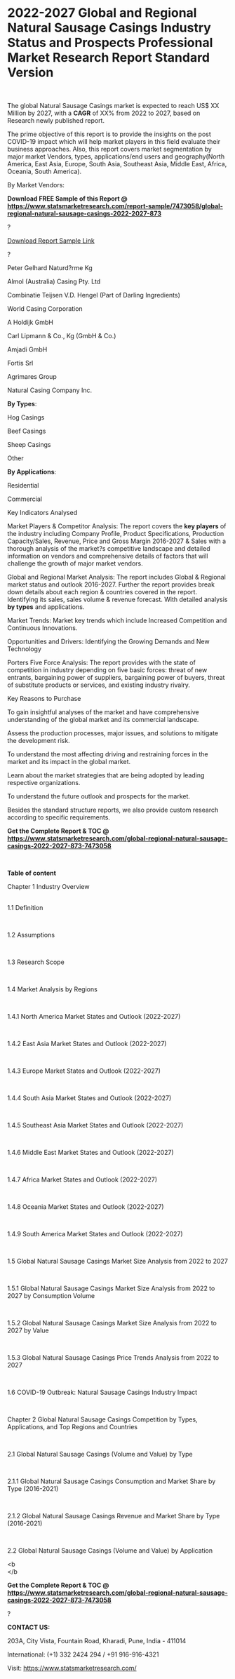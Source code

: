 <h1>2022-2027 Global and Regional Natural Sausage Casings Industry Status and Prospects Professional Market Research Report Standard Version</h1><br/><p>The global Natural Sausage Casings market is expected to reach US$ XX Million by 2027, with a <strong>CAGR</strong> of XX% from 2022 to 2027, based on Research newly published report.</p>
 
 
 
 <p>The prime objective of this report is to provide the insights on the post COVID-19 impact which will help market players in this field evaluate their business approaches. Also, this report covers market segmentation by major market Vendors, types, applications/end users and geography(North America, East Asia, Europe, South Asia, Southeast Asia, Middle East, Africa, Oceania, South America).</p>
 
 
 
 <p>By Market Vendors:</p>
 
 
 
 <div><b>Download FREE Sample of this Report @ <a href="https://www.statsmarketresearch.com/download-free-sample/7473058/global-regional-natural-sausage-casings-2022-2027-873">https://www.statsmarketresearch.com/report-sample/7473058/global-regional-natural-sausage-casings-2022-2027-873</a></b></div>
 
 
 
 <p>? </p>
 
 
 
 <p><a href="https://www.statsmarketresearch.com/download-free-sample/7473058/global-regional-natural-sausage-casings-2022-2027-873">Download Report Sample Link</a></p>
 
 
 
 <p>? </p>
 
 
 
 <p>Peter Gelhard Naturd?rme Kg</p>
 
 
 
 <p>Almol (Australia) Casing Pty. Ltd</p>
 
 
 
 <p>Combinatie Teijsen V.D. Hengel (Part of Darling Ingredients)</p>
 
 
 
 <p>World Casing Corporation</p>
 
 
 
 <p>A Holdijk GmbH</p>
 
 
 
 <p>Carl Lipmann & Co., Kg (GmbH & Co.)</p>
 
 
 
 <p>Amjadi GmbH</p>
 
 
 
 <p>Fortis Srl</p>
 
 
 
 <p>Agrimares Group</p>
 
 
 
 <p>Natural Casing Company Inc.</p>
 
 
 
 <p><strong>By Types</strong>:</p>
 
 
 
 <p>Hog Casings</p>
 
 
 
 <p>Beef Casings</p>
 
 
 
 <p>Sheep Casings</p>
 
 
 
 <p>Other</p>
 
 
 
 <p><strong><strong>By Applications</strong></strong>:</p>
 
 
 
 <p>Residential</p>
 
 
 
 <p>Commercial</p>
 
 
 
 <p>Key Indicators Analysed</p>
 
 
 
 <p>Market Players & Competitor Analysis: The report covers the <strong>key players</strong> of the industry including Company Profile, Product Specifications, Production Capacity/Sales, Revenue, Price and Gross Margin 2016-2027 & Sales with a thorough analysis of the market?s competitive landscape and detailed information on vendors and comprehensive details of factors that will challenge the growth of major market vendors.</p>
 
 
 
 <p>Global and Regional Market Analysis: The report includes Global & Regional market status and outlook 2016-2027. Further the report provides break down details about each region & countries covered in the report. Identifying its sales, sales volume & revenue forecast. With detailed analysis <strong>by types</strong> and applications.</p>
 
 
 
 <p>Market Trends: Market key trends which include Increased Competition and Continuous Innovations.</p>
 
 
 
 <p>Opportunities and Drivers: Identifying the Growing Demands and New Technology</p>
 
 
 
 <p>Porters Five Force Analysis: The report provides with the state of competition in industry depending on five basic forces: threat of new entrants, bargaining power of suppliers, bargaining power of buyers, threat of substitute products or services, and existing industry rivalry.</p>
 
 
 
 <p>Key Reasons to Purchase</p>
 
 
 
 <p>To gain insightful analyses of the market and have comprehensive understanding of the global market and its commercial landscape.</p>
 
 
 
 <p>Assess the production processes, major issues, and solutions to mitigate the development risk.</p>
 
 
 
 <p>To understand the most affecting driving and restraining forces in the market and its impact in the global market.</p>
 
 
 
 <p>Learn about the market strategies that are being adopted by leading respective organizations.</p>
 
 
 
 <p>To understand the future outlook and prospects for the market.</p>
 
 
 
 <p>Besides the standard structure reports, we also provide custom research according to specific requirements.</p>
 
 
 
 <div><b>Get the Complete Report & TOC @ <a href="https://www.statsmarketresearch.com/global-regional-natural-sausage-casings-2022-2027-873-7473058">https://www.statsmarketresearch.com/global-regional-natural-sausage-casings-2022-2027-873-7473058</a></b></div>
 
 
 
 <p><br />
 
 <b>Table of content</b></p>
 
 
 
 <p>Chapter 1 Industry Overview<br />
 
 <br />
 
 1.1 Definition<br />
 
 <br />
 
 1.2 Assumptions<br />
 
 <br />
 
 1.3 Research Scope<br />
 
 <br />
 
 1.4 Market Analysis by Regions<br />
 
 <br />
 
 1.4.1 North America Market States and Outlook (2022-2027)<br />
 
 <br />
 
 1.4.2 East Asia Market States and Outlook (2022-2027)<br />
 
 <br />
 
 1.4.3 Europe Market States and Outlook (2022-2027)<br />
 
 <br />
 
 1.4.4 South Asia Market States and Outlook (2022-2027)<br />
 
 <br />
 
 1.4.5 Southeast Asia Market States and Outlook (2022-2027)<br />
 
 <br />
 
 1.4.6 Middle East Market States and Outlook (2022-2027)<br />
 
 <br />
 
 1.4.7 Africa Market States and Outlook (2022-2027)<br />
 
 <br />
 
 1.4.8 Oceania Market States and Outlook (2022-2027)<br />
 
 <br />
 
 1.4.9 South America Market States and Outlook (2022-2027)<br />
 
 <br />
 
 1.5 Global Natural Sausage Casings Market Size Analysis from 2022 to 2027<br />
 
 <br />
 
 1.5.1 Global Natural Sausage Casings Market Size Analysis from 2022 to 2027 by Consumption Volume<br />
 
 <br />
 
 1.5.2 Global Natural Sausage Casings Market Size Analysis from 2022 to 2027 by Value<br />
 
 <br />
 
 1.5.3 Global Natural Sausage Casings Price Trends Analysis from 2022 to 2027<br />
 
 <br />
 
 1.6 COVID-19 Outbreak: Natural Sausage Casings Industry Impact<br />
 
 <br />
 
 Chapter 2 Global Natural Sausage Casings Competition by Types, Applications, and Top Regions and Countries<br />
 
 <br />
 
 2.1 Global Natural Sausage Casings (Volume and Value) by Type<br />
 
 <br />
 
 2.1.1 Global Natural Sausage Casings Consumption and Market Share by Type (2016-2021)<br />
 
 <br />
 
 2.1.2 Global Natural Sausage Casings Revenue and Market Share by Type (2016-2021)<br />
 
 <br />
 
 2.2 Global Natural Sausage Casings (Volume and Value) by Application<br />
 
 <b<br></b<br></p>
 
 
 
 <div><b>Get the Complete Report & TOC @ <a href="https://www.statsmarketresearch.com/global-regional-natural-sausage-casings-2022-2027-873-7473058">https://www.statsmarketresearch.com/global-regional-natural-sausage-casings-2022-2027-873-7473058</a></b></div>
 
 
 
 <p>? </p>
 
 
 
 <p><b>CONTACT US:</b><br />
 
 203A, City Vista, Fountain Road, Kharadi, Pune, India - 411014<br />
 
 International: (+1) 332 2424 294 / +91 916-916-4321<br />
 
 Visit: <a href="https://www.statsmarketresearch.com/">https://www.statsmarketresearch.com/</a></p>